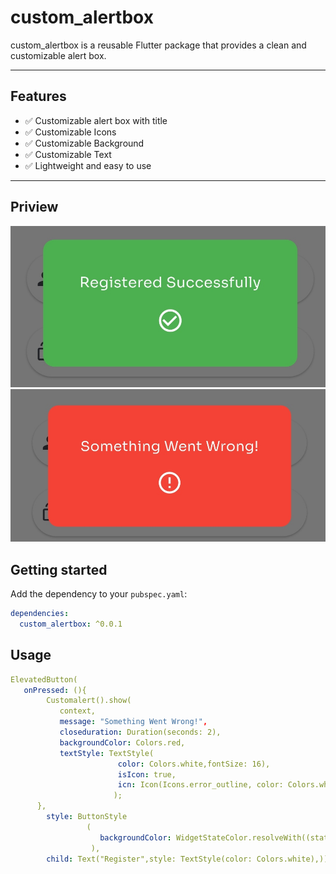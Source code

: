 # custom_alertbox
custom_alertbox is a reusable Flutter package that provides a clean and customizable alert box.

---

## Features

- ✅ Customizable alert box with title
- ✅ Customizable Icons
- ✅ Customizable Background
- ✅ Customizable Text
- ✅ Lightweight and easy to use

---

## Priview
![Example Image](https://github.com/DKsanjana/custom_alert/blob/master/assets/success.jpg?raw=true)
![Example Image](https://github.com/DKsanjana/custom_alert/blob/master/assets/error.jpg?raw=true)
## Getting started

Add the dependency to your `pubspec.yaml`:

```yaml
dependencies:
  custom_alertbox: ^0.0.1


```

## Usage
```yaml
ElevatedButton(
   onPressed: (){
        Customalert().show(
           context,
           message: "Something Went Wrong!",
           closeduration: Duration(seconds: 2),
           backgroundColor: Colors.red,
           textStyle: TextStyle(
                        color: Colors.white,fontSize: 16),
                        isIcon: true,
                        icn: Icon(Icons.error_outline, color: Colors.white, size: 30
                       );
      },
        style: ButtonStyle
                 (
                    backgroundColor: WidgetStateColor.resolveWith((states)=> Colors.green)
                  ),
        child: Text("Register",style: TextStyle(color: Colors.white),))


